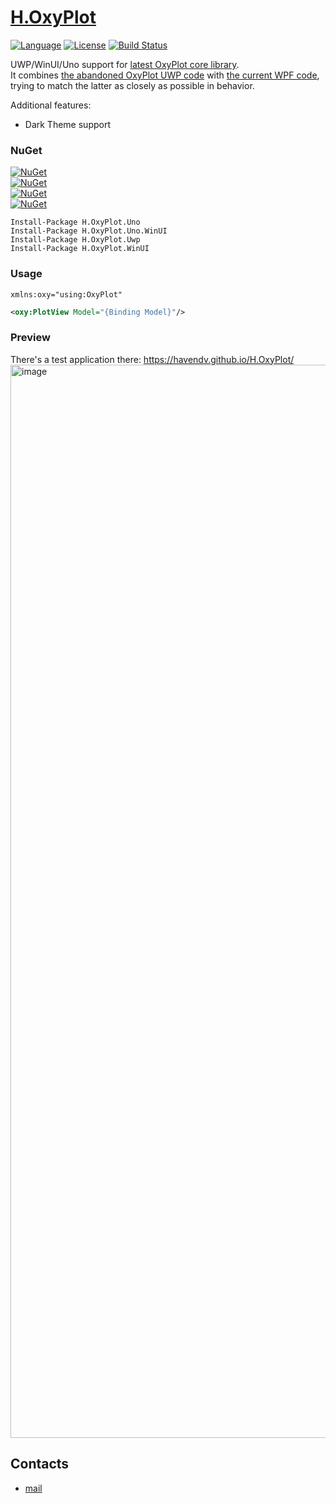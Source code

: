 # [H.OxyPlot](https://github.com/HavenDV/H.OxyPlot/) 

[![Language](https://img.shields.io/badge/language-C%23-blue.svg?style=flat-square)](https://github.com/HavenDV/H.OxyPlot/search?l=C%23&o=desc&s=&type=Code) 
[![License](https://img.shields.io/github/license/HavenDV/H.OxyPlot.svg?label=License&maxAge=86400)](LICENSE.md) 
[![Build Status](https://github.com/HavenDV/H.OxyPlot/actions/workflows/dotnet.yml/badge.svg)](https://github.com/HavenDV/H.OxyPlot/actions/workflows/dotnet.yml)

UWP/WinUI/Uno support for [latest OxyPlot core library](https://github.com/oxyplot/oxyplot).  
It combines [the abandoned OxyPlot UWP code](https://github.com/oxyplot/oxyplot-uwp) 
with [the current WPF code](https://github.com/oxyplot/oxyplot/tree/develop/Source/OxyPlot.Wpf), 
trying to match the latter as closely as possible in behavior.

Additional features:
- Dark Theme support

### NuGet

[![NuGet](https://img.shields.io/nuget/dt/H.OxyPlot.Uno.svg?style=flat-square&label=H.OxyPlot.Uno)](https://www.nuget.org/packages/H.OxyPlot.Uno/)  
[![NuGet](https://img.shields.io/nuget/dt/H.OxyPlot.Uno.WinUI.svg?style=flat-square&label=H.OxyPlot.Uno.WinUI)](https://www.nuget.org/packages/H.OxyPlot.Uno.WinUI/)  
[![NuGet](https://img.shields.io/nuget/dt/H.OxyPlot.Uwp.svg?style=flat-square&label=H.OxyPlot.Uwp)](https://www.nuget.org/packages/H.OxyPlot.Uwp/)  
[![NuGet](https://img.shields.io/nuget/dt/H.OxyPlot.WinUI.svg?style=flat-square&label=H.OxyPlot.WinUI)](https://www.nuget.org/packages/H.OxyPlot.WinUI/)  

```
Install-Package H.OxyPlot.Uno
Install-Package H.OxyPlot.Uno.WinUI
Install-Package H.OxyPlot.Uwp
Install-Package H.OxyPlot.WinUI
```

### Usage

```
xmlns:oxy="using:OxyPlot"
```
```xml
<oxy:PlotView Model="{Binding Model}"/>
```

### Preview
There's a test application there:
https://havendv.github.io/H.OxyPlot/
<img width="1717" alt="image" src="https://user-images.githubusercontent.com/3002068/199105117-46f43272-d85c-4f5b-bfb3-7bd49a88fec1.png">

## Contacts
* [mail](mailto:havendv@gmail.com)
